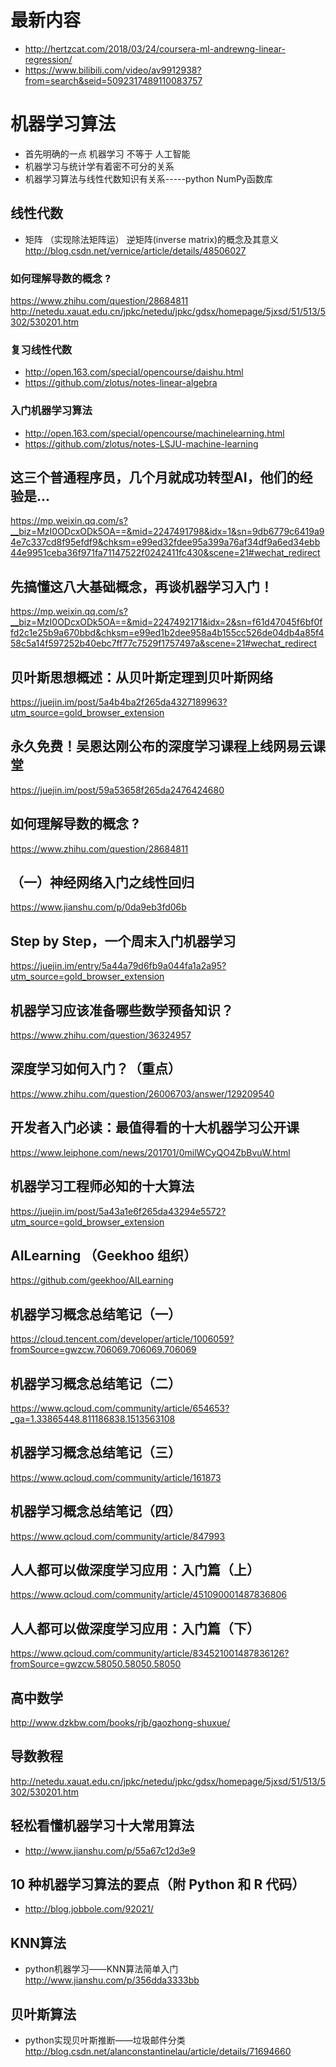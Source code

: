 # 最新内容
* http://hertzcat.com/2018/03/24/coursera-ml-andrewng-linear-regression/
* https://www.bilibili.com/video/av9912938?from=search&seid=5092317489110083757





# 机器学习算法

* 首先明确的一点  机器学习 不等于 人工智能
* 机器学习与统计学有着密不可分的关系
* 机器学习算法与线性代数知识有关系-----python NumPy函数库



## 线性代数
* 矩阵 （实现除法矩阵运）
逆矩阵(inverse matrix)的概念及其意义
http://blog.csdn.net/vernice/article/details/48506027

### 如何理解导数的概念 ?
https://www.zhihu.com/question/28684811
http://netedu.xauat.edu.cn/jpkc/netedu/jpkc/gdsx/homepage/5jxsd/51/513/5302/530201.htm


### 复习线性代数
* http://open.163.com/special/opencourse/daishu.html
* https://github.com/zlotus/notes-linear-algebra

### 入门机器学习算法
* http://open.163.com/special/opencourse/machinelearning.html
*  https://github.com/zlotus/notes-LSJU-machine-learning 




## 这三个普通程序员，几个月就成功转型AI，他们的经验是...
https://mp.weixin.qq.com/s?__biz=MzI0ODcxODk5OA==&mid=2247491798&idx=1&sn=9db6779c6419a94e7c337cd8f95efdf9&chksm=e99ed32fdee95a399a76af34df9a6ed34ebb44e9951ceba36f971fa71147522f0242411fc430&scene=21#wechat_redirect


## 先搞懂这八大基础概念，再谈机器学习入门！
https://mp.weixin.qq.com/s?__biz=MzI0ODcxODk5OA==&mid=2247492171&idx=2&sn=f61d47045f6bf0ffd2c1e25b9a670bbd&chksm=e99ed1b2dee958a4b155cc526de04db4a85f458c5a14f597252b40ebc7ff77c7529f1757497a&scene=21#wechat_redirect

## 贝叶斯思想概述：从贝叶斯定理到贝叶斯网络
https://juejin.im/post/5a4b4ba2f265da4327189963?utm_source=gold_browser_extension

## 永久免费！吴恩达刚公布的深度学习课程上线网易云课堂
https://juejin.im/post/59a53658f265da2476424680

## 如何理解导数的概念 ?
https://www.zhihu.com/question/28684811

## （一）神经网络入门之线性回归
https://www.jianshu.com/p/0da9eb3fd06b

## Step by Step，一个周末入门机器学习 
https://juejin.im/entry/5a44a79d6fb9a044fa1a2a95?utm_source=gold_browser_extension

## 机器学习应该准备哪些数学预备知识？
https://www.zhihu.com/question/36324957

## 深度学习如何入门？（重点）
https://www.zhihu.com/question/26006703/answer/129209540

## 开发者入门必读：最值得看的十大机器学习公开课 
https://www.leiphone.com/news/201701/0milWCyQO4ZbBvuW.html

## 机器学习工程师必知的十大算法
https://juejin.im/post/5a43a1e6f265da43294e5572?utm_source=gold_browser_extension

## AILearning （Geekhoo 组织）
https://github.com/geekhoo/AILearning

## 机器学习概念总结笔记（一）
https://cloud.tencent.com/developer/article/1006059?fromSource=gwzcw.706069.706069.706069
## 机器学习概念总结笔记（二）
https://www.qcloud.com/community/article/654653?_ga=1.33865448.811186838.1513563108
## 机器学习概念总结笔记（三）
https://www.qcloud.com/community/article/161873
## 机器学习概念总结笔记（四）
https://www.qcloud.com/community/article/847993

## 人人都可以做深度学习应用：入门篇（上）
https://www.qcloud.com/community/article/451090001487836806

## 人人都可以做深度学习应用：入门篇（下）
https://www.qcloud.com/community/article/834521001487836126?fromSource=gwzcw.58050.58050.58050

## 高中数学
http://www.dzkbw.com/books/rjb/gaozhong-shuxue/

## 导数教程
http://netedu.xauat.edu.cn/jpkc/netedu/jpkc/gdsx/homepage/5jxsd/51/513/5302/530201.htm


## 轻松看懂机器学习十大常用算法
* http://www.jianshu.com/p/55a67c12d3e9

## 10 种机器学习算法的要点（附 Python 和 R 代码）
* http://blog.jobbole.com/92021/


## KNN算法
* python机器学习——KNN算法简单入门
http://www.jianshu.com/p/356dda3333bb


## 贝叶斯算法
* python实现贝叶斯推断——垃圾邮件分类
http://blog.csdn.net/alanconstantinelau/article/details/71694660


